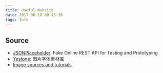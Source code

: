 ```yaml
---
title: Useful Website
date: 2017-08-10 00:15:36
tags: Info
---
```



## Source
* [JSONPlaceholder](https://jsonplaceholder.typicode.com/): Fake Online REST API for Testing and Prototyping
* [Yestone](http://www.yestone.com/): 图片字体素材库
* [Image sources and tutorials](https://fizzle.co/sparkline/50-sites-free-images-fonts-icons-blog)